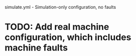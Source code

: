 simulate.yml - Simulation-only configuration, no faults# TODO: Add real machine configuration, which includes machine faults